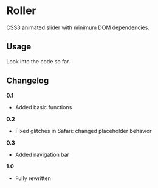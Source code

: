 Roller
======
CSS3 animated slider with minimum DOM dependencies.

Usage
-----
Look into the code so far.

Changelog
---------
__0.1__
* Added basic functions

__0.2__
* Fixed glitches in Safari: changed placeholder behavior

__0.3__
* Added navigation bar

__1.0__
* Fully rewritten